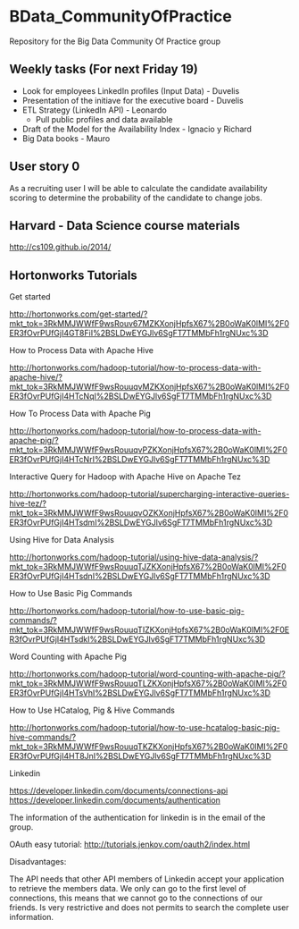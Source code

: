 BData_CommunityOfPractice
=========================

Repository for the Big Data Community Of Practice group

Weekly tasks (For next Friday 19)
-----------------
- Look for employees LinkedIn profiles (Input Data) - Duvelis
- Presentation of the initiave for the executive board - Duvelis
- ETL Strategy (LinkedIn API) - Leonardo
    - Pull public profiles and data available
- Draft of the Model for the Availability Index - Ignacio y Richard
- Big Data books - Mauro


User story 0
-----------------
As a recruiting user I will be able to calculate the candidate availability scoring to determine the probability of the candidate to change jobs.

Harvard - Data Science course materials
-----------------
http://cs109.github.io/2014/


Hortonworks Tutorials
-----------------

Get started

http://hortonworks.com/get-started/?mkt_tok=3RkMMJWWfF9wsRouv67MZKXonjHpfsX67%2B0oWaK0lMI%2F0ER3fOvrPUfGjI4GT8FiI%2BSLDwEYGJlv6SgFT7TMMbFh1rgNUxc%3D

How to Process Data with Apache Hive

http://hortonworks.com/hadoop-tutorial/how-to-process-data-with-apache-hive/?mkt_tok=3RkMMJWWfF9wsRouuqvMZKXonjHpfsX67%2B0oWaK0lMI%2F0ER3fOvrPUfGjI4HTcNqI%2BSLDwEYGJlv6SgFT7TMMbFh1rgNUxc%3D

How To Process Data with Apache Pig

http://hortonworks.com/hadoop-tutorial/how-to-process-data-with-apache-pig/?mkt_tok=3RkMMJWWfF9wsRouuqvPZKXonjHpfsX67%2B0oWaK0lMI%2F0ER3fOvrPUfGjI4HTcNrI%2BSLDwEYGJlv6SgFT7TMMbFh1rgNUxc%3D

Interactive Query for Hadoop with Apache Hive on Apache Tez

http://hortonworks.com/hadoop-tutorial/supercharging-interactive-queries-hive-tez/?mkt_tok=3RkMMJWWfF9wsRouuqvOZKXonjHpfsX67%2B0oWaK0lMI%2F0ER3fOvrPUfGjI4HTsdmI%2BSLDwEYGJlv6SgFT7TMMbFh1rgNUxc%3D

Using Hive for Data Analysis

http://hortonworks.com/hadoop-tutorial/using-hive-data-analysis/?mkt_tok=3RkMMJWWfF9wsRouuqTJZKXonjHpfsX67%2B0oWaK0lMI%2F0ER3fOvrPUfGjI4HTsdnI%2BSLDwEYGJlv6SgFT7TMMbFh1rgNUxc%3D

How to Use Basic Pig Commands

http://hortonworks.com/hadoop-tutorial/how-to-use-basic-pig-commands/?mkt_tok=3RkMMJWWfF9wsRouuqTIZKXonjHpfsX67%2B0oWaK0lMI%2F0ER3fOvrPUfGjI4HTsdkI%2BSLDwEYGJlv6SgFT7TMMbFh1rgNUxc%3D

Word Counting with Apache Pig

http://hortonworks.com/hadoop-tutorial/word-counting-with-apache-pig/?mkt_tok=3RkMMJWWfF9wsRouuqTLZKXonjHpfsX67%2B0oWaK0lMI%2F0ER3fOvrPUfGjI4HTsVhI%2BSLDwEYGJlv6SgFT7TMMbFh1rgNUxc%3D

How to Use HCatalog, Pig & Hive Commands

http://hortonworks.com/hadoop-tutorial/how-to-use-hcatalog-basic-pig-hive-commands/?mkt_tok=3RkMMJWWfF9wsRouuqTKZKXonjHpfsX67%2B0oWaK0lMI%2F0ER3fOvrPUfGjI4HT8JnI%2BSLDwEYGJlv6SgFT7TMMbFh1rgNUxc%3D

Linkedin

https://developer.linkedin.com/documents/connections-api
https://developer.linkedin.com/documents/authentication

The information of the authentication for linkedin is in the email of the group. 

OAuth easy tutorial: http://tutorials.jenkov.com/oauth2/index.html

Disadvantages: 

The API needs that other API members of Linkedin accept your application to retrieve the members data.
We only can go to the first level of connections, this means that we cannot go to the connections of our friends.
Is very restrictive and does not permits to search the complete user information.
